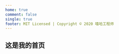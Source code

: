 ```yaml
---
home: true
comment: false
single: true
footer: MIT Licensed | Copyright © 2020 嘻哈工程师
---
```


## 这是我的首页

<!-- TODO: 做一个可视化的分类展示 -->
<Home/>